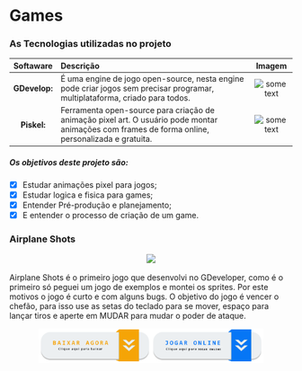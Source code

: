 # Games
### As Tecnologias utilizadas no projeto
Softaware | Descrição |Imagem
:---: | :--- | :----:
<b>GDevelop:</b> | É uma engine de jogo open-source, nesta engine pode criar jogos sem precisar programar, multiplataforma, criado para todos. | <img src="https://img.utdstc.com/icons/gdevelop-windows.png:225" alt="some text" width=100>
<b>Piskel:</b> | Ferramenta open-source para criação de animação pixel art. O usuário pode montar animações com frames de forma online, personalizada e gratuita. | <img src="https://opensource.com/sites/default/files/images/life-uploads/piskel.png" alt="some text" width=100>

##### Os objetivos deste projeto são:
- [x] Estudar animações pixel para jogos;
- [x] Estudar logica e fisica para games;
- [x] Entender Pré-produção e planejamento;
- [x] E entender o processo de criação de um game.
### Airplane Shots
<p align="center">
  <img width="460" src="https://github.com/EuCarlos/Games/blob/master/imagens/YouCut_20200624_164324871.gif">
</p>
Airplane Shots é o primeiro jogo que desenvolvi no GDeveloper, como é o primeiro só peguei um jogo de exemplos e montei os sprites. Por este motivos o jogo é curto e com alguns bugs. O objetivo do jogo é vencer o chefão, para isso use as setas do teclado para se mover, espaço para lançar tiros e aperte em MUDAR para mudar o poder de ataque.
<p align="center">
  <a href="https://mega.nz/file/Lc1T0RhJ#EzP-74DkMaAwj7fYoKu4-ycHaxBbsIFNXnHwW23CzcM" target="_blank"><img width="200" src="https://github.com/EuCarlos/Games/blob/master/imagens/botao1.png"></a><a href="https://games.gdevelop-app.com/game-6d5b344c-2f26-4465-811f-a0fa39480f11/index.html" target="_blank"><img width="200" src="https://github.com/EuCarlos/Games/blob/master/imagens/botao2.png"></a>
</p>
